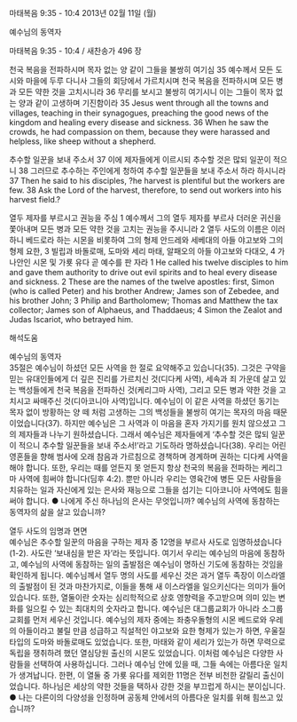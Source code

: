 마태복음 9:35 - 10:4 
2013년 02월 11일 (월)

예수님의 동역자



마태복음 9:35 - 10:4 / 새찬송가 496 장


천국 복음을 전파하시며 목자 없는 양 같이 그들을 불쌍히 여기심
35 예수께서 모든 도시와 마을에 두루 다니사 그들의 회당에서 가르치시며 천국 복음을 전파하시며 모든 병과 모든 약한 것을 고치시니라 36 무리를 보시고 불쌍히 여기시니 이는 그들이 목자 없는 양과 같이 고생하며 기진함이라
35 Jesus went through all the towns and villages, teaching in their synagogues, preaching the good news of the kingdom and healing every disease and sickness. 36 When he saw the crowds, he had compassion on them, because they were harassed and helpless, like sheep without a shepherd.   

추수할 일꾼을 보내 주소서
37 이에 제자들에게 이르시되 추수할 것은 많되 일꾼이 적으니 38 그러므로 추수하는 주인에게 청하여 추수할 일꾼들을 보내 주소서 하라 하시니라
37 Then he said to his disciples, ?he harvest is plentiful but the workers are few. 38 Ask the Lord of the harvest, therefore, to send out workers into his harvest field.? 

열두 제자를 부르시고 권능을 주심
1 예수께서 그의 열두 제자를 부르사 더러운 귀신을 쫓아내며 모든 병과 모든 약한 것을 고치는 권능을 주시니라 2 열두 사도의 이름은 이러하니 베드로라 하는 시몬을 비롯하여 그의 형제 안드레와 세베대의 아들 야고보와 그의 형제 요한, 3 빌립과 바돌로매, 도마와 세리 마태, 알패오의 아들 야고보와 다대오, 4 가나안인 시몬 및 가룟 유다 곧 예수를 판 자라
1 He called his twelve disciples to him and gave them authority to drive out evil spirits and to heal every disease and sickness. 2 These are the names of the twelve apostles: first, Simon (who is called Peter) and his brother Andrew; James son of Zebedee, and his brother John; 3 Philip and Bartholomew; Thomas and Matthew the tax collector; James son of Alphaeus, and Thaddaeus; 4 Simon the Zealot and Judas Iscariot, who betrayed him.

해석도움





예수님의 동역자  
35절은 예수님이 하셨던 모든 사역을 한 절로 요약해주고 있습니다(35). 그것은 구약을 믿는 유대인들에게 더 깊은 진리를 가르치신 것(디다케 사역), 세속과 죄 가운데 살고 있는 백성들에게 천국 복음을 전파하신 것(케리그마 사역), 그리고 모든 병과 약한 것을 고치시고 싸매주신 것(디아코니아 사역)입니다. 예수님이 이 같은 사역을 하셨던 동기는 목자 없이 방황하는 양 떼 처럼 고생하는 그의 백성들을 불쌍히 여기는 목자의 마음 때문이었습니다(37). 하지만 예수님은 그 사역과 이 마음을 혼자 가지기를 원치 않으셨고 그의 제자들과 나누기 원하셨습니다. 그래서 예수님은 제자들에게 ‘추수할 것은 많되 일꾼이 적으니 추수할 일꾼들을 보내 주소서!’라고 기도하라 명하셨습니다(38). 우리는 어린 영혼들을 향해 범사에 오래 참음과 가르침으로 경책하며 경계하며 권하는 디다케 사역을 해야 합니다. 또한, 우리는 때를 얻든지 못 얻든지 항상 천국의 복음을 전파하는 케리그마 사역에 힘써야 합니다(딤후 4:2). 뿐만 아니라 우리는 영육간에 병든 모든 사람들을 치유하는 일과 자신에게 있는 은사와 재능으로 그들을 섬기는 디아코니아 사역에도 힘을 써야 합니다. 
● 나에게 주신 하나님의 은사는 무엇입니까? 예수님의 사역에 동참하는 동역자의 삶을 살고 있습니까?

열두 사도의 임명과 면면  
예수님은 추수할 일꾼의 마음을 구하는 제자 중 12명을 부르사 사도로 임명하셨습니다(1-2). 사도란 ‘보내심을 받은 자’라는 뜻입니다. 여기서 우리는 예수님의 마음에 동참하고, 예수님의 사역에 동참하는 일의 출발점은 예수님이 명하신 기도에 동참하는 것임을 확인하게 됩니다. 예수님께서 열두 명의 사도를 세우신 것은 과거 열두 족장이 이스라엘의 출발점이 된 것과 마찬가지로, 이들을 통해 새 이스라엘을 일으키신다는 의미가 들어있습니다. 또한, 열둘이란 숫자는 심리학적으로 상호 영향력을 주고받으며 의미 있는 변화를 일으킬 수 있는 최대치의 숫자라고 합니다. 예수님은 대그룹교회가 아니라 소그룹교회를 먼저 세우신 것입니다. 예수님의 제자 중에는 좌충우돌형의 시몬 베드로와 우레의 아들이라고 불릴 만큼 성급하고 직설적인 야고보와 요한 형제가 있는가 하면, 우울질 타입의 도마와 바돌로매도 있었습니다. 또한, 마태와 같이 세리가 있는가 하면 무력으로 독립을 쟁취하려 했던 열심당원 출신의 시몬도 있었습니다. 이처럼 예수님은 다양한 사람들을 선택하여 사용하십니다. 그러나 예수님 안에 있을 때, 그들 속에는 아름다운 일치가 생겨납니다. 한편, 이 열둘 중 가룟 유다를 제외한 11명은 전부 비천한 갈릴리 출신이었습니다. 하나님은 세상의 약한 것들을 택하사 강한 것을 부끄럽게 하시는 분이십니다. 
● 나는 다른이의 다양성을 인정하며 공동체 안에서의 아름다운 일치를 위해 힘쓰고 있습니까?